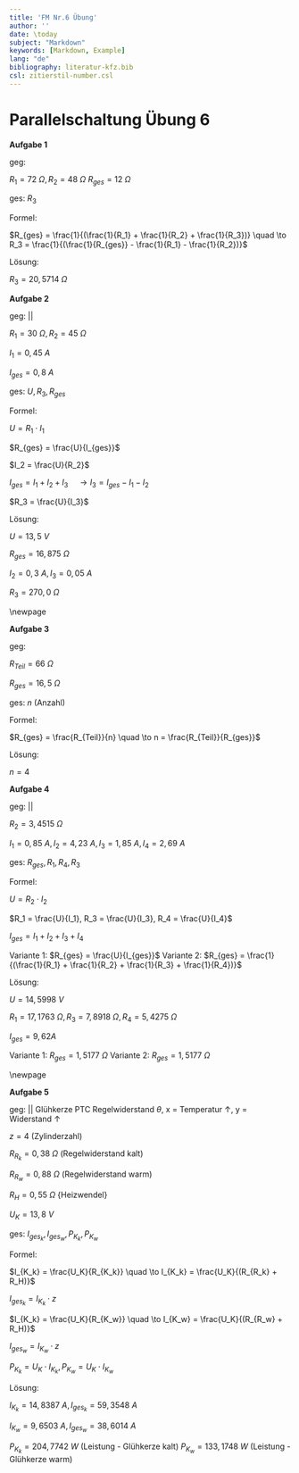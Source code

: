 ```yaml
---
title: 'FM Nr.6 Übung'
author: ''
date: \today
subject: "Markdown"
keywords: [Markdown, Example]
lang: "de"
bibliography: literatur-kfz.bib 
csl: zitierstil-number.csl
---
```

<!--# FM Nr. 6 Übungsaufgaben
    Exponentialschreibweise: \num{2,67e-03} => 2.67 x 10^-3
    Pfeil: \curvearrowright  oder \to
    Mathemodus: https://katex.org/docs/supported.html
    13-2-22
-->
# Parallelschaltung Übung 6

**Aufgabe 1**

geg:

$R_1 = 72~\Omega, R_2 = 48~\Omega$
$R_{ges} = 12~\Omega$

ges: $R_3$

Formel:

$R_{ges} = \frac{1}{(\frac{1}{R_1} + \frac{1}{R_2} + \frac{1}{R_3})} \quad \to R_3 = \frac{1}{(\frac{1}{R_{ges}} - \frac{1}{R_1} - \frac{1}{R_2})}$

Lösung:

$R_3 = 20,5714~\Omega$


**Aufgabe 2**   


geg: ||

$R_1 = 30~\Omega, R_2 = 45~\Omega$

$I_1 = 0,45~A$

$I_{ges} = 0,8~A$

ges: $U, R_3, R_{ges}$

Formel:

$U = R_1 \cdot I_1$

$R_{ges} = \frac{U}{I_{ges}}$

$I_2 = \frac{U}{R_2}$

$I_{ges} = I_1 + I_2 + I_3 \quad \to I_3 = I_{ges} - I_1 - I_2$

$R_3 = \frac{U}{I_3}$

Lösung:

$U = 13,5~V$

$R_{ges} = 16,875~\Omega$

$I_2 = 0,3~A, I_3 = 0,05~A$

$R_3 = 270,0~\Omega$

\newpage

**Aufgabe 3**

geg:

$R_{Teil} = 66~\Omega$

$R_{ges} = 16,5~\Omega$

ges: $n$ (Anzahl)

Formel:

$R_{ges} = \frac{R_{Teil}}{n} \quad \to n = \frac{R_{Teil}}{R_{ges}}$

Lösung:

$n = 4$


**Aufgabe 4**

geg: ||

$R_2 = 3,4515~\Omega$

$I_1 = 0,85~A, I_2 = 4,23~A, I_3 = 1,85~A, I_4 = 2,69~A$

ges: $R_{ges}, R_1, R_4, R_3$

Formel:

$U = R_2 \cdot I_2$


$R_1 = \frac{U}{I_1}, R_3 = \frac{U}{I_3}, R_4 = \frac{U}{I_4}$

$I_{ges} = I_1 + I_2 + I_3 + I_4$

Variante 1: $R_{ges} = \frac{U}{I_{ges}}$ 
Variante 2: $R_{ges} = \frac{1}{(\frac{1}{R_1} + \frac{1}{R_2} + \frac{1}{R_3} + \frac{1}{R_4})}$ 

Lösung:

$U = 14,5998~V$

$R_1 = 17,1763~\Omega, R_3 = 7,8918~\Omega, R_4 = 5,4275~\Omega$

$I_{ges} = 9,62 A$

Variante 1: $R_{ges} = 1,5177~\Omega$
Variante 2: $R_{ges} = 1,5177~\Omega$ 

\newpage

**Aufgabe 5**


geg: || Glühkerze PTC Regelwiderstand $\theta$, x = Temperatur $\uparrow$, y = Widerstand $\uparrow$

$z = 4$ (Zylinderzahl)

$R_{R_k} = 0,38~\Omega$ (Regelwiderstand kalt)

$R_{R_w} = 0,88~\Omega$ (Regelwiderstand warm)

$R_H = 0,55~\Omega$ {Heizwendel}

$U_K = 13,8~V$

ges: $I_{{ges}_k}, I_{{ges}_w}, P_{K_k}, P_{K_w}$

Formel:

$I_{K_k} = \frac{U_K}{R_{K_k}} \quad \to I_{K_k} = \frac{U_K}{(R_{R_k} + R_H)}$

$I_{{ges}_k} = I_{K_k} \cdot z$

$I_{K_k} = \frac{U_K}{R_{K_w}} \quad \to I_{K_w} = \frac{U_K}{(R_{R_w} + R_H)}$

$I_{{ges}_w} = I_{K_w} \cdot z$

$P_{K_k} = U_K \cdot I_{K_k}, P_{K_w} = U_K \cdot I_{K_w}$

Lösung:

$I_{K_k} = 14,8387~A, I_{{ges}_k} = 59,3548~A$

$I_{K_w} = 9,6503~A, I_{{ges}_w} = 38,6014~A$

$P_{K_k} = 204,7742~W$ (Leistung - Glühkerze kalt)
$P_{K_w} = 133,1748~W$ (Leistung - Glühkerze warm)

